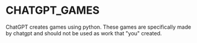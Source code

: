 # CHATGPT_GAMES
ChatGPT creates games using python.
These games are specifically made by chatgpt and should not be used as work that "you" created.
